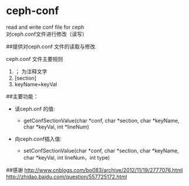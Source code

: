 ceph-conf
=========

read and write conf file for ceph                  
对ceph.conf文件进行修改（读写）

##提供对ceph.conf 文件的读取与修改.

ceph.conf 文件主要规则     
1. ； 为注释文字   
2. [section]  
3.  keyName=keyVal


##主要功能：

* 读ceph.onf 的值:
    *  getConfSectionValue(char *conf, char *section, char *keyName, char *keyVal, int *lineNum)

* 向ceph.conf插入值:
    *  setConfSectionValue(char *conf, char *section, char *keyName, char *keyVal, int lineNum，int type)

##感谢
http://www.cnblogs.com/bo083/archive/2012/11/19/2777076.html  
http://zhidao.baidu.com/question/557725172.html

